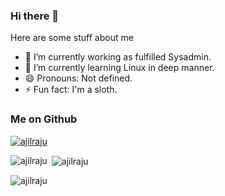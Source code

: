 ### Hi there 👋

Here are some stuff about me

- 🔭 I’m currently working as fulfilled Sysadmin.
- 🌱 I’m currently learning Linux in deep manner.
- 😄 Pronouns: Not defined.
- ⚡ Fun fact: I'm a sloth.

### Me on Github

<p align="left"> <a href="https://github.com/ryo-ma/github-profile-trophy"><img src="https://github-profile-trophy.vercel.app/?username=ajilraju" alt="ajilraju" /></a> </p>

<p><img align="left" src="https://github-readme-stats.vercel.app/api/top-langs?username=ajilraju&show_icons=true&locale=en&layout=compact" alt="ajilraju" /></p>
<p>&nbsp;<img align="center" src="https://github-readme-stats.vercel.app/api?username=ajilraju&show_icons=true&locale=en" alt="ajilraju" /></p>

<p><img align="center" src="https://github-readme-streak-stats.herokuapp.com/?user=ajilraju&" alt="ajilraju" /></p>


